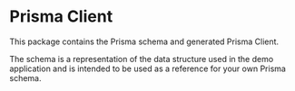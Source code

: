 # Prisma Client

This package contains the Prisma schema and generated Prisma Client.

The schema is a representation of the data structure used in the demo application
and is intended to be used as a reference for your own Prisma schema.

